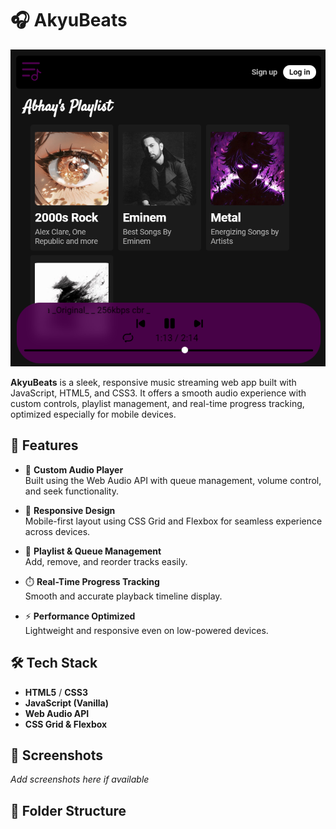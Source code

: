 # 🎧 AkyuBeats

![AkyuBeats Banner](./SVGs/Akyubeats.png)

**AkyuBeats** is a sleek, responsive music streaming web app built with JavaScript, HTML5, and CSS3. It offers a smooth audio experience with custom controls, playlist management, and real-time progress tracking, optimized especially for mobile devices.

## 🚀 Features

- 🎼 **Custom Audio Player**  
  Built using the Web Audio API with queue management, volume control, and seek functionality.

- 📱 **Responsive Design**  
  Mobile-first layout using CSS Grid and Flexbox for seamless experience across devices.

- 🔁 **Playlist & Queue Management**  
  Add, remove, and reorder tracks easily.

- ⏱️ **Real-Time Progress Tracking**  
  Smooth and accurate playback timeline display.

- ⚡ **Performance Optimized**  
  Lightweight and responsive even on low-powered devices.

## 🛠 Tech Stack

- **HTML5** / **CSS3**  
- **JavaScript (Vanilla)**  
- **Web Audio API**  
- **CSS Grid & Flexbox**

## 📸 Screenshots

*Add screenshots here if available*

## 📂 Folder Structure

